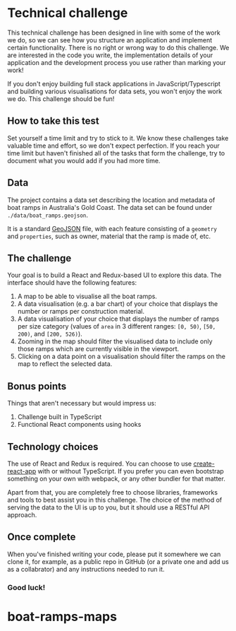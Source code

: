 # Technical challenge

This technical challenge has been designed in line with some of the work we do, so we can see how you structure an application and implement certain functionality. There is no right or wrong way to do this challenge. We are interested in the code you write, the implementation details of your application and the development process you use rather than marking your work!

If you don't enjoy building full stack applications in JavaScript/Typescript and building various visualisations for data sets, you won't enjoy the work we do. This challenge should be fun!

## How to take this test

Set yourself a time limit and try to stick to it. We know these challenges take valuable time and effort, so we don't expect perfection. If you reach your time limit but haven't finished all of the tasks that form the challenge, try to document what you would add if you had more time.

## Data

The project contains a data set describing the location and metadata of boat ramps in Australia's Gold Coast. The data set can be found under `./data/boat_ramps.geojson`.

It is a standard [GeoJSON](http://geojson.org/) file, with each feature consisting of a `geometry` and `properties`, such as owner, material that the ramp is made of, etc.

## The challenge

Your goal is to build a React and Redux-based UI to explore this data. The interface should have the following features:

1. A map to be able to visualise all the boat ramps.
2. A data visualisation (e.g. a bar chart) of your choice that displays the number or ramps per construction material.
3. A data visualisation of your choice that displays the number of ramps per size category (values of `area` in 3 different ranges: `[0, 50)`, `[50, 200)`, and `[200, 526)`).
4. Zooming in the map should filter the visualised data to include only those ramps which are currently visible in the viewport.
5. Clicking on a data point on a visualisation should filter the ramps on the map to reflect the selected data.

## Bonus points

Things that aren't necessary but would impress us:

1. Challenge built in TypeScript
2. Functional React components using hooks

## Technology choices

The use of React and Redux is required. You can choose to use [create-react-app](https://github.com/facebook/create-react-app) with or without TypeScript. If you prefer you can even bootstrap something on your own with webpack, or any other bundler for that matter.

Apart from that, you are completely free to choose libraries, frameworks and tools to best assist you in this challenge. The choice of the method of serving the data to the UI is up to you, but it should use a RESTful API approach.

## Once complete

When you've finished writing your code, please put it somewhere we can clone it, for example, as a public repo in GitHub (or a private one and add us as a collabrator) and any instructions needed to run it.

### Good luck!
# boat-ramps-maps
